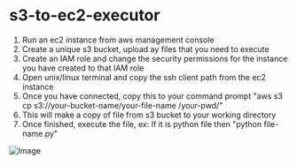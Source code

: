 # s3-to-ec2-executor

1. Run an ec2 instance from aws management console
2. Create a unique s3 bucket, upload ay files that you need to execute
3. Create an IAM role and change the security permissions for the instance you have created to that IAM role
4. Open unix/linux terminal and copy the ssh client path from the ec2 instance
5. Once you have connected, copy this to your command prompt "aws s3 cp s3://your-bucket-name/your-file-name /your-pwd/"
6. This will make a copy of file from s3 bucket to your working directory
7. Once finished, execute the file, ex: If it is python file then "python file-name.py"


![Image](https://github.com/user-attachments/assets/55f6150d-230a-48d2-9b99-0042251aa70f)
